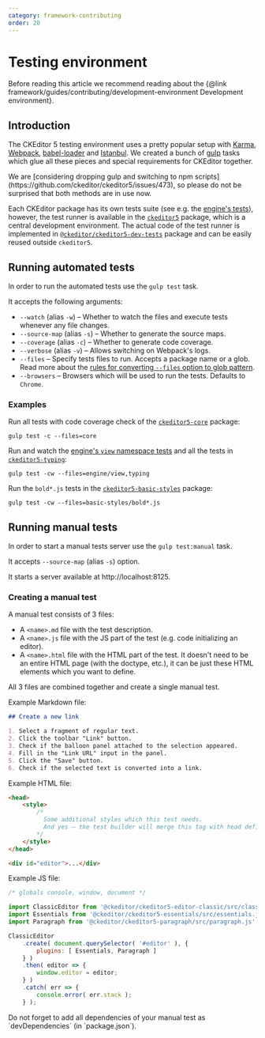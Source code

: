 ```yaml
---
category: framework-contributing
order: 20
---
```


# Testing environment

Before reading this article we recommend reading about the {@link framework/guides/contributing/development-environment Development environment}.

## Introduction

The CKEditor 5 testing environment uses a pretty popular setup with [Karma](https://karma-runner.github.io), [Webpack](https://webpack.github.io/), [babel-loader](https://github.com/babel/babel-loader) and [Istanbul](https://github.com/gotwarlost/istanbul). We created a bunch of [gulp](https://github.com/gulpjs/gulp) tasks which glue all these pieces and special requirements for CKEditor together.

<info-box>
	We are [considering dropping gulp and switching to npm scripts](https://github.com/ckeditor/ckeditor5/issues/473), so please do not be surprised that both methods are in use now.
</info-box>

Each CKEditor package has its own tests suite (see e.g. the [engine's tests](https://github.com/ckeditor/ckeditor5-engine/tree/master/tests)), however, the test runner is available in the [`ckeditor5`](https://github.com/ckeditor/ckeditor5) package, which is a central development environment. The actual code of the test runner is implemented in [`@ckeditor/ckeditor5-dev-tests`](https://www.npmjs.com/package/@ckeditor/ckeditor5-dev-tests) package and can be easily reused outside `ckeditor5`.

## Running automated tests

In order to run the automated tests use the `gulp test` task.

It accepts the following arguments:

* `--watch` (alias `-w`) – Whether to watch the files and execute tests whenever any file changes.
* `--source-map` (alias `-s`) – Whether to generate the source maps.
* `--coverage` (alias `-c`) – Whether to generate code coverage.
* `--verbose` (alias `-v`) – Allows switching on Webpack's logs.
* `--files` – Specify tests files to run. Accepts a package name or a glob. Read more about the [rules for converting `--files` option to glob pattern](https://github.com/ckeditor/ckeditor5-dev/tree/master/packages/ckeditor5-dev-tests#rules-for-converting---files-option-to-glob-pattern).
* `--browsers` – Browsers which will be used to run the tests. Defaults to `Chrome`.

### Examples

Run all tests with code coverage check of the [`ckeditor5-core`](https://github.com/ckeditor/ckeditor5-core) package:

```
gulp test -c --files=core
```

Run and watch the [engine's `view` namespace tests](https://github.com/ckeditor/ckeditor5-engine/tree/master/tests/view) and all the tests in [`ckeditor5-typing`](https://github.com/ckeditor/ckeditor5-typing):

```
gulp test -cw --files=engine/view,typing
```

Run the `bold*.js` tests in the [`ckeditor5-basic-styles`](https://github.com/ckeditor/ckeditor5-basic-styles) package:

```
gulp test -cw --files=basic-styles/bold*.js
```

## Running manual tests

In order to start a manual tests server use the `gulp test:manual` task.

It accepts `--source-map` (alias `-s`) option.

It starts a server available at http://localhost:8125.

### Creating a manual test

A manual test consists of 3 files:

* A `<name>.md` file with the test description.
* A `<name>.js` file with the JS part of the test (e.g. code initializing an editor).
* A `<name>.html` file with the HTML part of the test. It doesn't need to be an entire HTML page (with the doctype, etc.), it can be just these HTML elements which you want to define.

All 3 files are combined together and create a single manual test.

Example Markdown file:

```md
## Create a new link

1. Select a fragment of regular text.
2. Click the toolbar "Link" button.
3. Check if the balloon panel attached to the selection appeared.
4. Fill in the "Link URL" input in the panel.
5. Click the "Save" button.
6. Check if the selected text is converted into a link.
```

Example HTML file:

```html
<head>
    <style>
        /*
          Some additional styles which this test needs.
          And yes – the test builder will merge this tag with head defined in a template.
        */
    </style>
</head>

<div id="editor">...</div>
```

Example JS file:

```js
/* globals console, window, document */

import ClassicEditor from '@ckeditor/ckeditor5-editor-classic/src/classic.js';
import Essentials from '@ckeditor/ckeditor5-essentials/src/essentials.js';
import Paragraph from '@ckeditor/ckeditor5-paragraph/src/paragraph.js';

ClassicEditor
	.create( document.querySelector( '#editor' ), {
		plugins: [ Essentials, Paragraph ]
	} )
	.then( editor => {
		window.editor = editor;
	} )
	.catch( err => {
		console.error( err.stack );
	} );
```

<info-box>
	Do not forget to add all dependencies of your manual test as `devDependencies` (in `package.json`).
</info-box>
